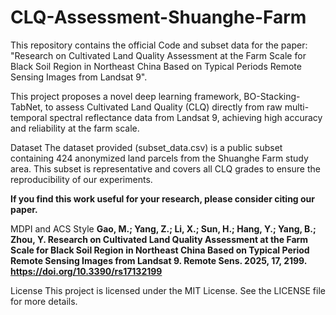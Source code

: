 # CLQ-Assessment-Shuanghe-Farm

This repository contains the official Code and subset data for the paper: "Research on Cultivated Land Quality Assessment at the Farm Scale for Black Soil Region in Northeast China Based on Typical Periods Remote Sensing Images from Landsat 9".

This project proposes a novel deep learning framework, BO-Stacking-TabNet, to assess Cultivated Land Quality (CLQ) directly from raw multi-temporal spectral reflectance data from Landsat 9, achieving high accuracy and reliability at the farm scale.

Dataset
The dataset provided (subset_data.csv) is a public subset containing 424 anonymized land parcels from the Shuanghe Farm study area. This subset is representative and covers all CLQ grades to ensure the reproducibility of our experiments.


**If you find this work useful for your research, please consider citing our paper.**

MDPI and ACS Style
**Gao, M.; Yang, Z.; Li, X.; Sun, H.; Hang, Y.; Yang, B.; Zhou, Y. Research on Cultivated Land Quality Assessment at the Farm Scale for Black Soil Region in Northeast China Based on Typical Period Remote Sensing Images from Landsat 9. Remote Sens. 2025, 17, 2199. https://doi.org/10.3390/rs17132199**

License
This project is licensed under the MIT License. See the LICENSE file for more details.
